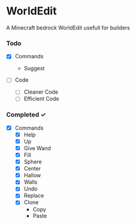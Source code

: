 # WorldEdit
A Minecraft bedrock WorldEdit usefull for builders

### Todo
- [x] Commands 
    - Suggest
    
- [ ] Code
    - [ ] Cleaner Code
    - [ ] Efficient Code

### Completed ✓
- [x] Commands
    - [x] Help
    - [x] Up
    - [x] Give Wand 
    - [x] Fill 
    - [x] Sphere
    - [x] Center
    - [x] Hallow
    - [x] Walls
    - [x] Undo
    - [x] Replace
    - [x] Clone
        - Copy
        - Paste